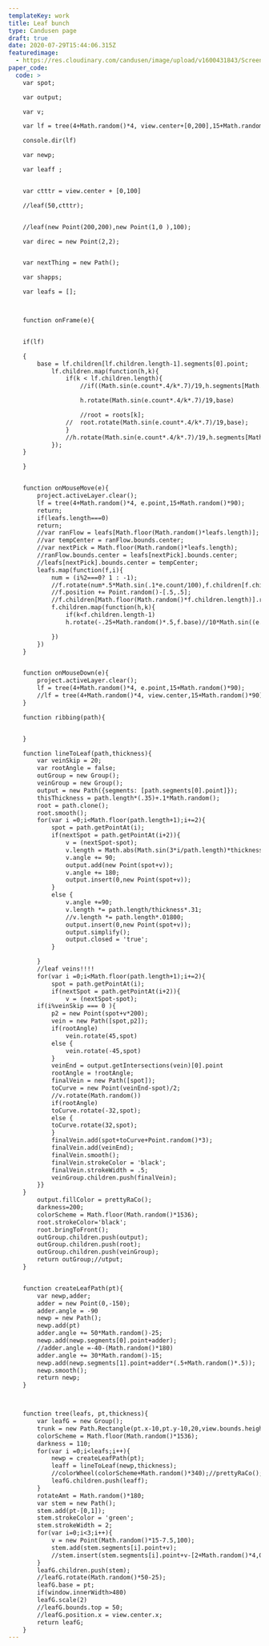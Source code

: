 ```yaml
---
templateKey: work
title: Leaf bunch
type: Candusen page
draft: true
date: 2020-07-29T15:44:06.315Z
featuredimage:
  - https://res.cloudinary.com/candusen/image/upload/v1600431843/Screen_Shot_2020-09-17_at_6.51.06_PM_n0grr2.png
paper_code:
  code: >
    var spot;

    var output;

    var v;

    var lf = tree(4+Math.random()*4, view.center+[0,200],15+Math.random()*90);

    console.dir(lf)

    var newp;

    var leaff ;


    var ctttr = view.center + [0,100]

    //leaf(50,ctttr);


    //leaf(new Point(200,200),new Point(1,0	),100);

    var direc = new Point(2,2);


    var nextThing = new Path();

    var shapps;

    var leafs = [];



    function onFrame(e){


    if(lf)

    {
    	base = lf.children[lf.children.length-1].segments[0].point;
    		lf.children.map(function(h,k){
    			if(k < lf.children.length){
    				//if((Math.sin(e.count*.4/k*.7)/19,h.segments[Math.floor(h.segments.length/2)].point).x);

    				h.rotate(Math.sin(e.count*.4/k*.7)/19,base)

    				//root = roots[k];
    			//	root.rotate(Math.sin(e.count*.4/k*.7)/19,base);
    			}
    			//h.rotate(Math.sin(e.count*.4/k*.7)/19,h.segments[Math.floor(h.segments.length/2)].point)//10*Math.sin((e.count*i*k)),f.base);
    		});
    }

    }


    function onMouseMove(e){
    	project.activeLayer.clear();
    	lf = tree(4+Math.random()*4, e.point,15+Math.random()*90);
    	return;
    	if(leafs.length===0)
    	return;
    	//var ranFlow = leafs[Math.floor(Math.random()*leafs.length)];
    	//var tempCenter = ranFlow.bounds.center;
    	//var nextPick = Math.floor(Math.random()*leafs.length);
    	//ranFlow.bounds.center = leafs[nextPick].bounds.center;
    	//leafs[nextPick].bounds.center = tempCenter;
    	leafs.map(function(f,i){
    		num = (i%2===0? 1 : -1);
    		//f.rotate(num*.5*Math.sin(.1*e.count/100),f.children[f.children.length-1].getPointAt(e.count%f.children[f.children.length-1].length))
    		//f.position += Point.random()-[.5,.5];
    		//f.children[Math.floor(Math.random()*f.children.length)].rotate(Math.sin((e.count)/10),f.base);
    		f.children.map(function(h,k){
    			if(k<f.children.length-1)
    			h.rotate(-.25+Math.random()*.5,f.base)//10*Math.sin((e.count*i*k)),f.base);

    		})
    	})
    }


    function onMouseDown(e){
    	project.activeLayer.clear();
    	lf = tree(4+Math.random()*4, e.point,15+Math.random()*90);
    	//lf = tree(4+Math.random()*4, view.center,15+Math.random()*90);
    }

    function ribbing(path){


    }

    function lineToLeaf(path,thickness){
    	var veinSkip = 20;
    	var rootAngle = false;
    	outGroup = new Group();
    	veinGroup = new Group();
    	output = new Path({segments: [path.segments[0].point]});
    	thisThickness = path.length*(.35)+.1*Math.random();
    	root = path.clone();
    	root.smooth();
    	for(var i =0;i<Math.floor(path.length+1);i+=2){
    		spot = path.getPointAt(i);
    		if(nextSpot = path.getPointAt(i+2)){
    			v = (nextSpot-spot);
    			v.length = Math.abs(Math.sin(3*i/path.length)*thickness);
    			v.angle += 90;
    			output.add(new Point(spot+v));
    			v.angle += 180;
    			output.insert(0,new Point(spot+v));
    		}
    		else {
    			v.angle +=90;
    			v.length *= path.length/thickness*.31;
    			//v.length *= path.length*.01800;
    			output.insert(0,new Point(spot+v));
    			output.simplify();
    			output.closed = 'true';
    		}

    	}
    	//leaf veins!!!!
    	for(var i =0;i<Math.floor(path.length+1);i+=2){
    		spot = path.getPointAt(i);
    		if(nextSpot = path.getPointAt(i+2)){
    			v = (nextSpot-spot);
    	if(i%veinSkip === 0 ){
    		p2 = new Point(spot+v*200);
    		vein = new Path([spot,p2]);
    		if(rootAngle)
    			vein.rotate(45,spot)
    		else {
    			vein.rotate(-45,spot)
    		}
    		veinEnd = output.getIntersections(vein)[0].point
    		rootAngle = !rootAngle;
    		finalVein = new Path([spot]);
    		toCurve = new Point(veinEnd-spot)/2;
    		//v.rotate(Math.random())
    		if(rootAngle)
    		toCurve.rotate(-32,spot);
    		else {
    		toCurve.rotate(32,spot);
    		}
    		finalVein.add(spot+toCurve+Point.random()*3);
    		finalVein.add(veinEnd);
    		finalVein.smooth();
    		finalVein.strokeColor = 'black';
    		finalVein.strokeWidth = .5;
    		veinGroup.children.push(finalVein);
    	}}
    }
    	output.fillColor = prettyRaCo();
    	darkness=200;
    	colorScheme = Math.floor(Math.random()*1536);
    	root.strokeColor='black';
    	root.bringToFront();
    	outGroup.children.push(output);
    	outGroup.children.push(root);
    	outGroup.children.push(veinGroup);
    	return outGroup;//utput;
    }


    function createLeafPath(pt){
    	var newp,adder;
    	adder = new Point(0,-150);
    	adder.angle = -90
    	newp = new Path();
    	newp.add(pt)
    	adder.angle += 50*Math.random()-25;
    	newp.add(newp.segments[0].point+adder);
    	//adder.angle =-40-(Math.random()*180)
    	adder.angle += 30*Math.random()-15;
    	newp.add(newp.segments[1].point+adder*(.5+Math.random()*.5));
    	newp.smooth();
    	return newp;
    }



    function tree(leafs, pt,thickness){
    	var leafG = new Group();
    	trunk = new Path.Rectangle(pt.x-10,pt.y-10,20,view.bounds.height-pt.y);
    	colorScheme = Math.floor(Math.random()*1536);
    	darkness = 110;
    	for(var i =0;i<leafs;i++){
    		newp = createLeafPath(pt);
    		leaff = lineToLeaf(newp,thickness);
    		//colorWheel(colorScheme+Math.random()*340);//prettyRaCo();
    		leafG.children.push(leaff);
    	}
    	rotateAmt = Math.random()*180;
    	var stem = new Path();
    	stem.add(pt-[0,1]);
    	stem.strokeColor = 'green';
    	stem.strokeWidth = 2;
    	for(var i=0;i<3;i++){
    		v = new Point(Math.random()*15-7.5,100);
    		stem.add(stem.segments[i].point+v);
    		//stem.insert(stem.segments[i].point+v-[2+Math.random()*4,0]);
    	}
    	leafG.children.push(stem);
    	//leafG.rotate(Math.random()*50-25);
    	leafG.base = pt;
    	if(window.innerWidth>480)
    	leafG.scale(2)
    	//leafG.bounds.top = 50;
    	//leafG.position.x = view.center.x;
    	return leafG;
    }
---
```


